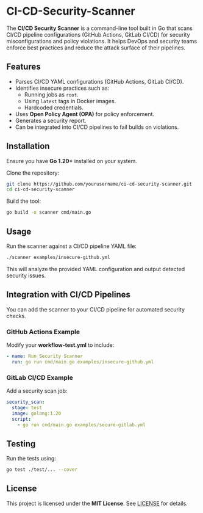 # CI-CD-Security-Scanner

The **CI/CD Security Scanner** is a command-line tool built in Go that scans CI/CD pipeline configurations (GitHub Actions, GitLab CI/CD) for security misconfigurations and policy violations. It helps DevOps and security teams enforce best practices and reduce the attack surface of their pipelines.

## Features
- Parses CI/CD YAML configurations (GitHub Actions, GitLab CI/CD).
- Identifies insecure practices such as:
  - Running jobs as `root`.
  - Using `latest` tags in Docker images.
  - Hardcoded credentials.
- Uses **Open Policy Agent (OPA)** for policy enforcement.
- Generates a security report.
- Can be integrated into CI/CD pipelines to fail builds on violations.

## Installation
Ensure you have **Go 1.20+** installed on your system.

Clone the repository:
```sh
git clone https://github.com/yourusername/ci-cd-security-scanner.git
cd ci-cd-security-scanner
```

Build the tool:
```sh
go build -o scanner cmd/main.go
```

## Usage
Run the scanner against a CI/CD pipeline YAML file:
```sh
./scanner examples/insecure-github.yml
```

This will analyze the provided YAML configuration and output detected security issues.

## Integration with CI/CD Pipelines
You can add the scanner to your CI/CD pipeline for automated security checks.

### GitHub Actions Example
Modify your **workflow-test.yml** to include:
```yaml
- name: Run Security Scanner
  run: go run cmd/main.go examples/insecure-github.yml
```

### GitLab CI/CD Example
Add a security scan job:
```yaml
security_scan:
  stage: test
  image: golang:1.20
  script:
    - go run cmd/main.go examples/secure-gitlab.yml
```

## Testing
Run the tests using:
```sh
go test ./test/... --cover
```

## License
This project is licensed under the **MIT License**. See [LICENSE](LICENSE) for details.


